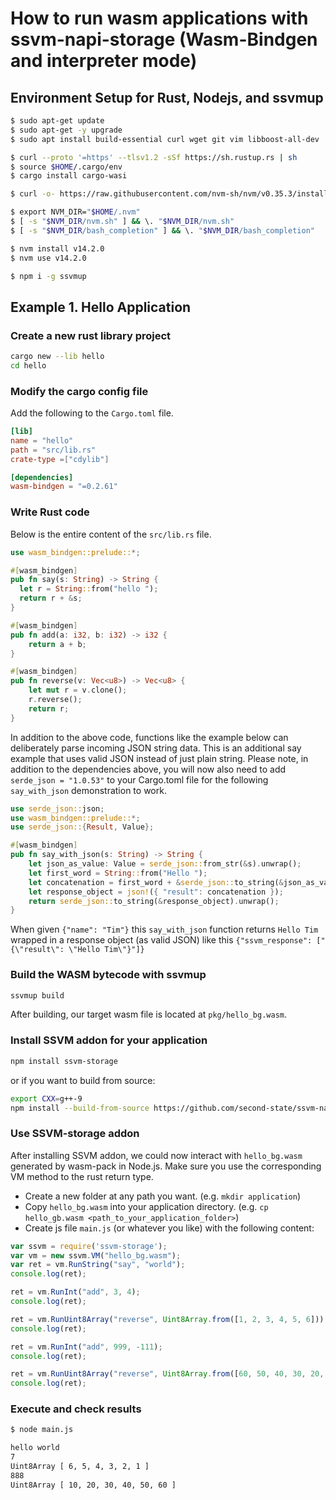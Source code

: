 # How to run wasm applications with ssvm-napi-storage (Wasm-Bindgen and interpreter mode)

## Environment Setup for Rust, Nodejs, and ssvmup

```bash
$ sudo apt-get update
$ sudo apt-get -y upgrade
$ sudo apt install build-essential curl wget git vim libboost-all-dev

$ curl --proto '=https' --tlsv1.2 -sSf https://sh.rustup.rs | sh
$ source $HOME/.cargo/env
$ cargo install cargo-wasi

$ curl -o- https://raw.githubusercontent.com/nvm-sh/nvm/v0.35.3/install.sh | bash

$ export NVM_DIR="$HOME/.nvm"
$ [ -s "$NVM_DIR/nvm.sh" ] && \. "$NVM_DIR/nvm.sh"
$ [ -s "$NVM_DIR/bash_completion" ] && \. "$NVM_DIR/bash_completion"

$ nvm install v14.2.0
$ nvm use v14.2.0

$ npm i -g ssvmup
```

## Example 1. Hello Application

### Create a new rust library project

```bash
cargo new --lib hello
cd hello
```

### Modify the cargo config file

Add the following to the `Cargo.toml` file.

```toml
[lib]
name = "hello"
path = "src/lib.rs"
crate-type =["cdylib"]

[dependencies]
wasm-bindgen = "=0.2.61"
```

### Write Rust code

Below is the entire content of the `src/lib.rs` file.

```rust
use wasm_bindgen::prelude::*;

#[wasm_bindgen]
pub fn say(s: String) -> String {
  let r = String::from("hello ");
  return r + &s;
}

#[wasm_bindgen]
pub fn add(a: i32, b: i32) -> i32 {
    return a + b;
}

#[wasm_bindgen]
pub fn reverse(v: Vec<u8>) -> Vec<u8> {
    let mut r = v.clone();
    r.reverse();
    return r;
}
```

In addition to the above code, functions like the example below can deliberately parse incoming JSON string data. This is an additional say example that uses valid JSON instead of just plain string.
Please note, in addition to the dependencies above, you will now also need to add `serde_json = "1.0.53"` to your Cargo.toml file for the following `say_with_json` demonstration to work.

```rust
use serde_json::json;
use wasm_bindgen::prelude::*;
use serde_json::{Result, Value};

#[wasm_bindgen]
pub fn say_with_json(s: String) -> String {
    let json_as_value: Value = serde_json::from_str(&s).unwrap();
    let first_word = String::from("Hello ");
    let concatenation = first_word + &serde_json::to_string(&json_as_value["name"]).unwrap();
    let response_object = json!({ "result": concatenation });
    return serde_json::to_string(&response_object).unwrap();
}
```

When given `{"name": "Tim"}` this `say_with_json` function returns `Hello Tim` wrapped in a response object (as valid JSON) like this `{"ssvm_response": ["{\"result\": \"Hello Tim\"}"]}`

### Build the WASM bytecode with ssvmup

```bash
ssvmup build
```

After building, our target wasm file is located at `pkg/hello_bg.wasm`.

### Install SSVM addon for your application

```bash
npm install ssvm-storage
```

or if you want to build from source:

```bash
export CXX=g++-9
npm install --build-from-source https://github.com/second-state/ssvm-napi-storage
```

### Use SSVM-storage addon

After installing SSVM addon, we could now interact with `hello_bg.wasm` generated by wasm-pack in Node.js.
Make sure you use the corresponding VM method to the rust return type.

- Create a new folder at any path you want. (e.g. `mkdir application`)
- Copy `hello_bg.wasm` into your application directory. (e.g. `cp hello_gb.wasm <path_to_your_application_folder>`)
- Create js file `main.js` (or whatever you like) with the following content:

```javascript
var ssvm = require('ssvm-storage');
var vm = new ssvm.VM("hello_bg.wasm");
var ret = vm.RunString("say", "world");
console.log(ret);

ret = vm.RunInt("add", 3, 4);
console.log(ret);

ret = vm.RunUint8Array("reverse", Uint8Array.from([1, 2, 3, 4, 5, 6]));
console.log(ret);

ret = vm.RunInt("add", 999, -111);
console.log(ret);

ret = vm.RunUint8Array("reverse", Uint8Array.from([60, 50, 40, 30, 20, 10]));
console.log(ret);
```

### Execute and check results

```bash
$ node main.js

hello world
7
Uint8Array [ 6, 5, 4, 3, 2, 1 ]
888
Uint8Array [ 10, 20, 30, 40, 50, 60 ]
```
